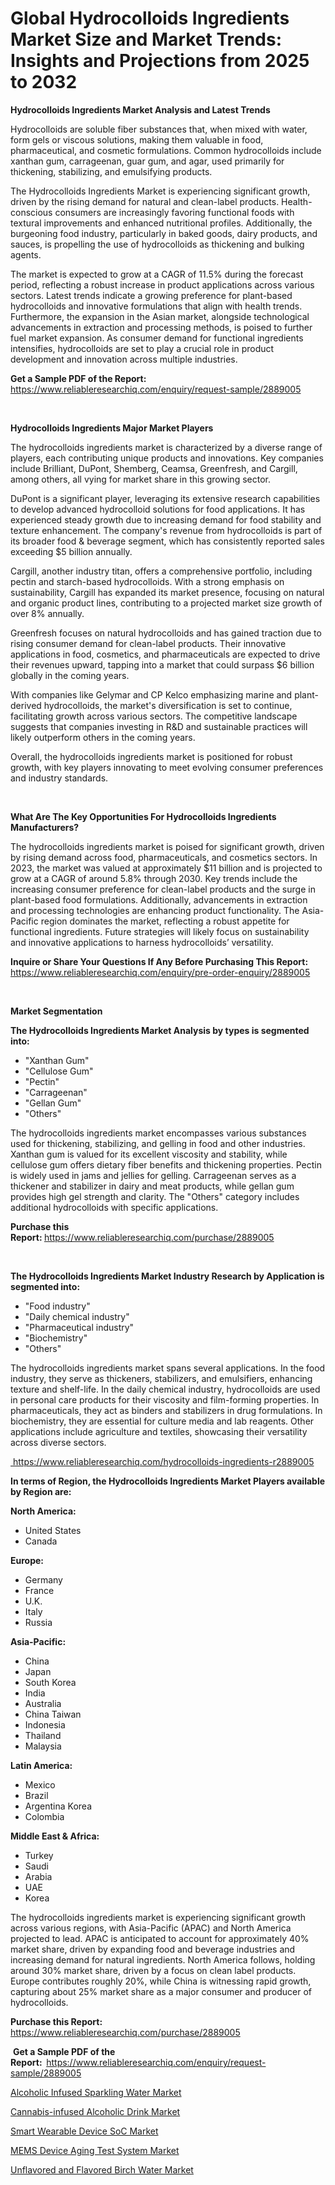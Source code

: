 <p><h1>Global Hydrocolloids Ingredients Market Size and Market Trends: Insights and Projections from 2025 to 2032</h1></p><p><strong>Hydrocolloids Ingredients Market Analysis and Latest Trends</strong></p>
<p><p>Hydrocolloids are soluble fiber substances that, when mixed with water, form gels or viscous solutions, making them valuable in food, pharmaceutical, and cosmetic formulations. Common hydrocolloids include xanthan gum, carrageenan, guar gum, and agar, used primarily for thickening, stabilizing, and emulsifying products.</p><p>The Hydrocolloids Ingredients Market is experiencing significant growth, driven by the rising demand for natural and clean-label products. Health-conscious consumers are increasingly favoring functional foods with textural improvements and enhanced nutritional profiles. Additionally, the burgeoning food industry, particularly in baked goods, dairy products, and sauces, is propelling the use of hydrocolloids as thickening and bulking agents.</p><p>The market is expected to grow at a CAGR of 11.5% during the forecast period, reflecting a robust increase in product applications across various sectors. Latest trends indicate a growing preference for plant-based hydrocolloids and innovative formulations that align with health trends. Furthermore, the expansion in the Asian market, alongside technological advancements in extraction and processing methods, is poised to further fuel market expansion. As consumer demand for functional ingredients intensifies, hydrocolloids are set to play a crucial role in product development and innovation across multiple industries.</p></p>
<p><strong>Get a Sample PDF of the Report:&nbsp;</strong> <a href="https://www.reliableresearchiq.com/enquiry/request-sample/2889005?utm_campaign=1896&utm_medium=2&utm_source=Github&utm_content=ia&utm_term=14032025&utm_id=hydrocolloids-ingredients">https://www.reliableresearchiq.com/enquiry/request-sample/2889005</a></p>
<p>&nbsp;</p>
<p><strong>Hydrocolloids Ingredients Major Market Players</strong></p>
<p><p>The hydrocolloids ingredients market is characterized by a diverse range of players, each contributing unique products and innovations. Key companies include Brilliant, DuPont, Shemberg, Ceamsa, Greenfresh, and Cargill, among others, all vying for market share in this growing sector.</p><p>DuPont is a significant player, leveraging its extensive research capabilities to develop advanced hydrocolloid solutions for food applications. It has experienced steady growth due to increasing demand for food stability and texture enhancement. The company's revenue from hydrocolloids is part of its broader food & beverage segment, which has consistently reported sales exceeding $5 billion annually.</p><p>Cargill, another industry titan, offers a comprehensive portfolio, including pectin and starch-based hydrocolloids. With a strong emphasis on sustainability, Cargill has expanded its market presence, focusing on natural and organic product lines, contributing to a projected market size growth of over 8% annually.</p><p>Greenfresh focuses on natural hydrocolloids and has gained traction due to rising consumer demand for clean-label products. Their innovative applications in food, cosmetics, and pharmaceuticals are expected to drive their revenues upward, tapping into a market that could surpass $6 billion globally in the coming years.</p><p>With companies like Gelymar and CP Kelco emphasizing marine and plant-derived hydrocolloids, the market's diversification is set to continue, facilitating growth across various sectors. The competitive landscape suggests that companies investing in R&D and sustainable practices will likely outperform others in the coming years.</p><p>Overall, the hydrocolloids ingredients market is positioned for robust growth, with key players innovating to meet evolving consumer preferences and industry standards.</p></p>
<p>&nbsp;</p>
<p><strong>What Are The Key Opportunities For Hydrocolloids Ingredients Manufacturers?</strong></p>
<p><p>The hydrocolloids ingredients market is poised for significant growth, driven by rising demand across food, pharmaceuticals, and cosmetics sectors. In 2023, the market was valued at approximately $11 billion and is projected to grow at a CAGR of around 5.8% through 2030. Key trends include the increasing consumer preference for clean-label products and the surge in plant-based food formulations. Additionally, advancements in extraction and processing technologies are enhancing product functionality. The Asia-Pacific region dominates the market, reflecting a robust appetite for functional ingredients. Future strategies will likely focus on sustainability and innovative applications to harness hydrocolloids’ versatility.</p></p>
<p><strong>Inquire or Share Your Questions If Any Before Purchasing This Report:</strong> <a href="https://www.reliableresearchiq.com/enquiry/pre-order-enquiry/2889005?utm_campaign=1896&utm_medium=2&utm_source=Github&utm_content=ia&utm_term=14032025&utm_id=hydrocolloids-ingredients">https://www.reliableresearchiq.com/enquiry/pre-order-enquiry/2889005</a></p>
<p>&nbsp;</p>
<p><strong>Market Segmentation</strong></p>
<p><strong>The Hydrocolloids Ingredients Market Analysis by types is segmented into:</strong></p>
<p><ul><li>"Xanthan Gum"</li><li>"Cellulose Gum"</li><li>"Pectin"</li><li>"Carrageenan"</li><li>"Gellan Gum"</li><li>"Others"</li></ul></p>
<p><p>The hydrocolloids ingredients market encompasses various substances used for thickening, stabilizing, and gelling in food and other industries. Xanthan gum is valued for its excellent viscosity and stability, while cellulose gum offers dietary fiber benefits and thickening properties. Pectin is widely used in jams and jellies for gelling. Carrageenan serves as a thickener and stabilizer in dairy and meat products, while gellan gum provides high gel strength and clarity. The "Others" category includes additional hydrocolloids with specific applications.</p></p>
<p><strong>Purchase this Report:&nbsp;</strong><a href="https://www.reliableresearchiq.com/purchase/2889005?utm_campaign=1896&utm_medium=2&utm_source=Github&utm_content=ia&utm_term=14032025&utm_id=hydrocolloids-ingredients">https://www.reliableresearchiq.com/purchase/2889005</a></p>
<p>&nbsp;</p>
<p><strong>The Hydrocolloids Ingredients Market Industry Research by Application is segmented into:</strong></p>
<p><ul><li>"Food industry"</li><li>"Daily chemical industry"</li><li>"Pharmaceutical industry"</li><li>"Biochemistry"</li><li>"Others"</li></ul></p>
<p><p>The hydrocolloids ingredients market spans several applications. In the food industry, they serve as thickeners, stabilizers, and emulsifiers, enhancing texture and shelf-life. In the daily chemical industry, hydrocolloids are used in personal care products for their viscosity and film-forming properties. In pharmaceuticals, they act as binders and stabilizers in drug formulations. In biochemistry, they are essential for culture media and lab reagents. Other applications include agriculture and textiles, showcasing their versatility across diverse sectors.</p></p>
<p><a href="https://www.reliableresearchiq.com/hydrocolloids-ingredients-r2889005?utm_campaign=1896&utm_medium=2&utm_source=Github&utm_content=ia&utm_term=14032025&utm_id=hydrocolloids-ingredients">&nbsp;https://www.reliableresearchiq.com/hydrocolloids-ingredients-r2889005</a></p>
<p><strong>In terms of Region, the Hydrocolloids Ingredients Market Players available by Region are:</strong></p>
<p>
    <p> <strong> North America: </strong>
        <ul>
            <li>United States</li>
            <li>Canada</li>
        </ul>
        </p> 
    <p> <strong> Europe: </strong>
        <ul>
            <li>Germany</li>
            <li>France</li>
            <li>U.K.</li>
            <li>Italy</li>
            <li>Russia</li>
        </ul>
        </p> 
    <p> <strong> Asia-Pacific: </strong>
        <ul>
            <li>China</li>
            <li>Japan</li>
            <li>South Korea</li>
            <li>India</li>
            <li>Australia</li>
            <li>China Taiwan</li>
            <li>Indonesia</li>
            <li>Thailand</li>
            <li>Malaysia</li>
        </ul>
        </p> 
    <p> <strong> Latin America: </strong>
        <ul>
            <li>Mexico</li>
            <li>Brazil</li>
            <li>Argentina Korea</li>
            <li>Colombia</li>
        </ul>
        </p> 
    <p> <strong> Middle East & Africa: </strong>
        <ul>
            <li>Turkey</li>
            <li>Saudi</li>
            <li>Arabia</li>
            <li>UAE</li>
            <li>Korea</li>
        </ul>
    </p>
    </p>
<p><p>The hydrocolloids ingredients market is experiencing significant growth across various regions, with Asia-Pacific (APAC) and North America projected to lead. APAC is anticipated to account for approximately 40% market share, driven by expanding food and beverage industries and increasing demand for natural ingredients. North America follows, holding around 30% market share, driven by a focus on clean label products. Europe contributes roughly 20%, while China is witnessing rapid growth, capturing about 25% market share as a major consumer and producer of hydrocolloids.</p></p>
<p><strong>Purchase this Report: </strong><a href="https://www.reliableresearchiq.com/purchase/2889005?utm_campaign=1896&utm_medium=2&utm_source=Github&utm_content=ia&utm_term=14032025&utm_id=hydrocolloids-ingredients">https://www.reliableresearchiq.com/purchase/2889005</a></p>
<p>&nbsp;<strong>Get a Sample PDF of the Report:&nbsp;&nbsp;</strong><a href="https://www.reliableresearchiq.com/enquiry/request-sample/2889005?utm_campaign=1896&utm_medium=2&utm_source=Github&utm_content=ia&utm_term=14032025&utm_id=hydrocolloids-ingredients">https://www.reliableresearchiq.com/enquiry/request-sample/2889005</a></p>
<p><strong></strong></p>
<p><p><a href="https://www.linkedin.com/pulse/future-alcoholic-infused-sparkling-water-market-size-5ci9c?utm_campaign=1896&utm_medium=2&utm_source=Github&utm_content=ia&utm_term=14032025&utm_id=hydrocolloids-ingredients">Alcoholic Infused Sparkling Water Market</a></p><p><a href="https://www.linkedin.com/pulse/comprehensive-analysis-cannabis-infused-alcoholic-drink-axufc?utm_campaign=1896&utm_medium=2&utm_source=Github&utm_content=ia&utm_term=14032025&utm_id=hydrocolloids-ingredients">Cannabis-infused Alcoholic Drink Market</a></p><p><a href="https://github.com/abbasgwiltke/Market-Research-Report-List-1/blob/main/smart-wearable-device-soc-market.md?utm_campaign=1896&utm_medium=2&utm_source=Github&utm_content=ia&utm_term=14032025&utm_id=hydrocolloids-ingredients">Smart Wearable Device SoC Market</a></p><p><a href="https://github.com/artussavasrv/Market-Research-Report-List-1/blob/main/mems-device-aging-test-system-market.md?utm_campaign=1896&utm_medium=2&utm_source=Github&utm_content=ia&utm_term=14032025&utm_id=hydrocolloids-ingredients">MEMS Device Aging Test System Market</a></p><p><a href="https://www.linkedin.com/pulse/thorough-competitor-analysis-unflavored-flavored-birch-water-o2rze?utm_campaign=1896&utm_medium=2&utm_source=Github&utm_content=ia&utm_term=14032025&utm_id=hydrocolloids-ingredients">Unflavored and Flavored Birch Water Market</a></p></p>
